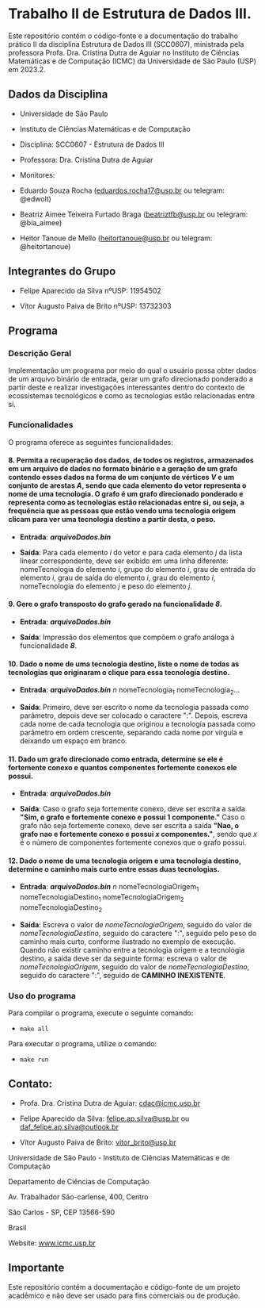 # Trabalho II de Estrutura de Dados III.

  

Este repositório contém o código-fonte e a documentação do trabalho prático II da disciplina Estrutura de Dados III (SCC0607), ministrada pela professora Profa. Dra. Cristina Dutra de Aguiar no Instituto de Ciências Matemáticas e de Computação (ICMC) da Universidade de São Paulo (USP) em 2023.2.

  

## Dados da Disciplina

  

- Universidade de São Paulo

- Instituto de Ciências Matemáticas e de Computação

- Disciplina: SCC0607 - Estrutura de Dados III

- Professora: Dra. Cristina Dutra de Aguiar

- Monitores:

- Eduardo Souza Rocha (eduardos.rocha17@usp.br ou telegram: @edwolt)

- Beatriz Aimee Teixeira Furtado Braga (beatriztfb@usp.br ou telegram: @bia_aimee)

- Heitor Tanoue de Mello (heitortanoue@usp.br ou telegram: @heitortanoue)

  

## Integrantes do Grupo

  

- Felipe Aparecido da Silva nºUSP: 11954502

- Vítor Augusto Paiva de Brito nºUSP: 13732303

## Programa

### Descrição Geral  

Implementação um programa por meio do qual o usuário possa obter dados de um arquivo binário de entrada, gerar um grafo direcionado ponderado a partir deste e realizar investigações interessantes dentro do contexto de ecossistemas tecnológicos e como as tecnologias estão relacionadas entre si.

### Funcionalidades

  

O programa oferece as seguintes funcionalidades:

  

#### 8. Permita a recuperação dos dados, de todos os registros, armazenados em um arquivo de dados no formato binário e a geração de um grafo contendo esses dados na forma de um conjunto de vértices *V* e um conjunto de arestas *A*, sendo que cada elemento do vetor representa o nome de uma tecnologia. O grafo é um grafo direcionado ponderado e representa como as tecnologias estão relacionadas entre si, ou seja, a frequência que as pessoas que estão vendo uma tecnologia origem clicam para ver uma tecnologia destino a partir desta, o peso. 

- **Entrada**: ***arquivoDados.bin***

- **Saída**: Para cada elemento *i* do vetor e para cada elemento *j* da lista linear correspondente, deve ser exibido em uma linha diferente: nomeTecnologia do elemento *i*, grupo do elemento *i*, grau de entrada do elemento *i*, grau de saída do elemento *i*, grau do elemento *i*, nomeTecnologia do elemento *j* e peso do elemento *j*.

  

#### 9. Gere o grafo transposto do grafo gerado na funcionalidade ***8***.

- **Entrada**: ***arquivoDados.bin***

- **Saída**: Impressão dos elementos que compõem o grafo análoga à funcionalidade ***8***.

  

#### 10. Dado o nome de uma tecnologia destino, liste o nome de todas as tecnologias que originaram o clique para essa tecnologia destino.

- **Entrada**: ***arquivoDados.bin*** *n*
nomeTecnologia<sub>1</sub>
nomeTecnologia<sub>2</sub>...

- **Saída**: Primeiro, deve ser escrito o nome da tecnologia passada como parâmetro, depois deve ser colocado o caractere ":". Depois, escreva cada nome de cada tecnologia que originou a tecnologia passada como parâmetro em ordem crescente, separando cada nome por vírgula e deixando um espaço em branco.

#### 11. Dado um grafo direcionado como entrada, determine se ele é fortemente conexo e quantos componentes fortemente conexos ele possui. 

- **Entrada**: ***arquivoDados.bin***

- **Saída**: Caso o grafo seja fortemente conexo, deve ser escrita a saída **"Sim, o grafo e fortemente conexo e possui 1 componente."** Caso o grafo não seja fortemente conexo, deve ser escrita a saída **"Nao, o grafo nao e fortemente conexo e possui *x* componentes."**, sendo que *x* é o número de componentes fortemente conexos que o grafo possui. 

#### 12. Dado o nome de uma tecnologia origem e uma tecnologia destino, determine o caminho mais curto entre essas duas tecnologias.

- **Entrada**: ***arquivoDados.bin*** *n*
nomeTecnologiaOrigem<sub>1</sub> nomeTecnologiaDestino<sub>1</sub>
nomeTecnologiaOrigem<sub>2</sub> nomeTecnologiaDestino<sub>2</sub>

- **Saída**: Escreva o valor de *nomeTecnologiaOrigem*, seguido do valor de *nomeTecnologiaDestino*, seguido do caractere ":", seguido pelo peso do caminho mais curto, conforme ilustrado no exemplo de execução. Quando não existir caminho entre a tecnologia origem e a tecnologia destino, a saída deve ser da seguinte forma: escreva o valor de *nomeTecnologiaOrigem*, seguido do valor de *nomeTecnologiaDestino*, seguido do caractere ":", seguido de **CAMINHO INEXISTENTE**.

### Uso do programa  

Para compilar o programa, execute o seguinte comando:

- ``make all``

Para executar o programa, utilize o comando:

- ``make run``

## Contato:

  

- Profa. Dra. Cristina Dutra de Aguiar: cdac@icmc.usp.br

- Felipe Aparecido da Silva: felipe.ap.silva@usp.br ou daf_felipe.ap.silva@outlook.br

- Vítor Augusto Paiva de Brito: vitor_brito@usp.br

  

Universidade de São Paulo - Instituto de Ciências Matemáticas e de Computação

  

Departamento de Ciências de Computação

  

Av. Trabalhador São-carlense, 400, Centro

  

São Carlos - SP, CEP 13566-590

  

Brasil

  

Website: www.icmc.usp.br

  

## Importante

Este repositório contém a documentação e código-fonte de um projeto acadêmico e não deve ser usado para fins comerciais ou de produção.